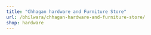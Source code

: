 ```yaml
---
title: "Chhagan hardware and Furniture Store"
url: /bhilwara/chhagan-hardware-and-furniture-store/
shop: hardware
---
```

